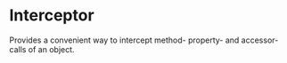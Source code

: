 # Interceptor
Provides a convenient way to intercept method- property- and accessor-calls of an object.
